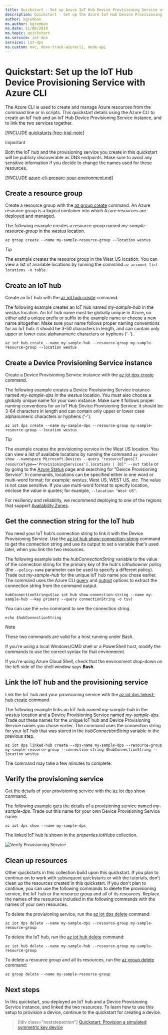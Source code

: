 ```yaml
---
title: Quickstart - Set up Azure IoT Hub Device Provisioning Service using Azure CLI
description: Quickstart - Set up the Azure IoT Hub Device Provisioning Service (DPS) using Azure CLI
author: kgremban
ms.author: kgremban
ms.date: 11/08/2019
ms.topic: quickstart
ms.service: iot-dps
services: iot-dps
ms.custom: mvc, devx-track-azurecli, mode-api
---
```


# Quickstart: Set up the IoT Hub Device Provisioning Service with Azure CLI

The Azure CLI is used to create and manage Azure resources from the command line or in scripts. This quickstart details using the Azure CLI to create an IoT hub and an IoT Hub Device Provisioning Service instance, and to link the two services together. 

[!INCLUDE [quickstarts-free-trial-note](../../includes/quickstarts-free-trial-note.md)]

> [!IMPORTANT]
> Both the IoT hub and the provisioning service you create in this quickstart will be publicly discoverable as DNS endpoints. Make sure to avoid any sensitive information if you decide to change the names used for these resources.
>

[!INCLUDE [azure-cli-prepare-your-environment.md](~/reusable-content/azure-cli/azure-cli-prepare-your-environment.md)]

## Create a resource group

Create a resource group with the [az group create](/cli/azure/group#az-group-create) command. An Azure resource group is a logical container into which Azure resources are deployed and managed.

The following example creates a resource group named *my-sample-resource-group* in the *westus* location.

```azurecli-interactive
az group create --name my-sample-resource-group --location westus
```

> [!TIP]
> The example creates the resource group in the West US location. You can view a list of available locations by running the command `az account list-locations -o table`.
>
>

## Create an IoT hub

Create an IoT hub with the [az iot hub create](/cli/azure/iot/hub#az-iot-hub-create) command.

The following example creates an IoT hub named *my-sample-hub* in the *westus* location. An IoT hub name must be globally unique in Azure, so either add a unique prefix or suffix to the example name or choose a new name altogether. Make sure your name follows proper naming conventions for an IoT hub: it should be 3-50 characters in length, and can contain only upper or lower case alphanumeric characters or hyphens ('-').

```azurecli-interactive 
az iot hub create --name my-sample-hub --resource-group my-sample-resource-group --location westus
```

## Create a Device Provisioning Service instance

Create a Device Provisioning Service instance with the [az iot dps create](/cli/azure/iot/dps#az-iot-dps-create) command.

The following example creates a Device Provisioning Service instance named *my-sample-dps* in the *westus* location. You must also choose a globally unique name for your own instance. Make sure it follows proper naming conventions for an IoT Hub Device Provisioning Service: it should be 3-64 characters in length and can contain only upper or lower case alphanumeric characters or hyphens ('-').

```azurecli-interactive
az iot dps create --name my-sample-dps --resource-group my-sample-resource-group --location westus
```

> [!TIP]
> The example creates the provisioning service in the West US location. You can view a list of available locations by running the command `az provider show --namespace Microsoft.Devices --query "resourceTypes[?resourceType=='ProvisioningServices'].locations | [0]" --out table` or by going to the [Azure Status](https://azure.microsoft.com/status/) page and searching for "Device Provisioning Service". In commands, locations can be specified either in one word or multi-word format; for example: westus, West US, WEST US, etc. The value is not case sensitive. If you use multi-word format to specify location, enclose the value in quotes; for example, `--location "West US"`.
>
> For resiliency and reliability, we recommend deploying to one of the regions that support [Availability Zones](iot-dps-ha-dr.md).

## Get the connection string for the IoT hub

You need your IoT hub's connection string to link it with the Device Provisioning Service. Use the [az iot hub show-connection-string](/cli/azure/iot/hub#az-iot-hub-show-connection-string) command to get the connection string and use its output to set a variable that's used later, when you link the two resources. 

The following example sets the *hubConnectionString* variable to the value of the connection string for the primary key of the hub's *iothubowner* policy (the `--policy-name` parameter can be used to specify a different policy). Trade out *my-sample-hub* for the unique IoT hub name you chose earlier. The command uses the Azure CLI [query](/cli/azure/query-azure-cli) and [output](/cli/azure/format-output-azure-cli#tsv-output-format) options to extract the connection string from the command output.

```azurecli-interactive
hubConnectionString=$(az iot hub show-connection-string --name my-sample-hub --key primary --query connectionString -o tsv)
```

You can use the `echo` command to see the connection string.

```azurecli-interactive
echo $hubConnectionString
```

> [!NOTE]
> These two commands are valid for a host running under Bash.
> 
> If you're using a local Windows/CMD shell or a PowerShell host, modify the commands to use the correct syntax for that environment.
>
> If you're using Azure Cloud Shell, check that the environment drop-down on the left side of the shell window says **Bash**.
>

## Link the IoT hub and the provisioning service

Link the IoT hub and your provisioning service with the [az iot dps linked-hub create](/cli/azure/iot/dps/linked-hub#az-iot-dps-linked-hub-create) command.

The following example links an IoT hub named *my-sample-hub* in the *westus* location and a Device Provisioning Service named *my-sample-dps*. Trade out these names for the unique IoT hub and Device Provisioning Service names you chose earlier. The command uses the connection string for your IoT hub that was stored in the *hubConnectionString* variable in the previous step.

```azurecli-interactive 
az iot dps linked-hub create --dps-name my-sample-dps --resource-group my-sample-resource-group --connection-string $hubConnectionString --location westus
```

The command may take a few minutes to complete.

## Verify the provisioning service

Get the details of your provisioning service with the [az iot dps show](/cli/azure/iot/dps#az-iot-dps-show) command.

The following example gets the details of a provisioning service named *my-sample-dps*. Trade out this name for your own Device Provisioning Service name.

```azurecli-interactive
az iot dps show --name my-sample-dps
```

The linked IoT hub is shown in the *properties.iotHubs* collection.

![Verify Provisioning Service](./media/quick-setup-auto-provision-cli/verify-provisioning-service.png)

## Clean up resources

Other quickstarts in this collection build upon this quickstart. If you plan to continue on to work with subsequent quickstarts or with the tutorials, don't clean up the resources created in this quickstart. If you don't plan to continue, you can use the following commands to delete the provisioning service, the IoT hub or the resource group and all of its resources. Replace the names of the resources included in the following commands with the names of your own resources.

To delete the provisioning service, run the [az iot dps delete](/cli/azure/iot/dps#az-iot-dps-delete) command:

```azurecli-interactive
az iot dps delete --name my-sample-dps --resource-group my-sample-resource-group
```
To delete the IoT hub, run the [az iot hub delete](/cli/azure/iot/hub#az-iot-hub-delete) command:

```azurecli-interactive
az iot hub delete --name my-sample-hub --resource-group my-sample-resource-group
```

To delete a resource group and all its resources, run the [az group delete](/cli/azure/group#az-group-delete) command:

```azurecli-interactive
az group delete --name my-sample-resource-group
```

## Next steps

In this quickstart, you deployed an IoT hub and a Device Provisioning Service instance, and linked the two resources. To learn how to use this setup to provision a device, continue to the quickstart for creating a device.

> [!div class="nextstepaction"]
> [Quickstart: Provision a simulated symmetric key device](./quick-create-simulated-device-symm-key.md)
